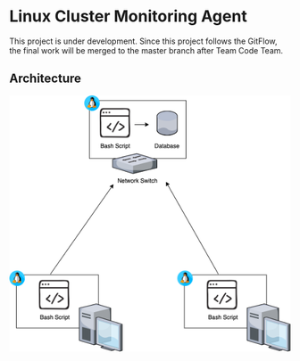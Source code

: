 # Linux Cluster Monitoring Agent
This project is under development.  Since this project follows the GitFlow, the final work will be merged to the master branch after Team Code Team.

## Architecture
<img src = './assets/NodeMonitor.drawio.png'>
